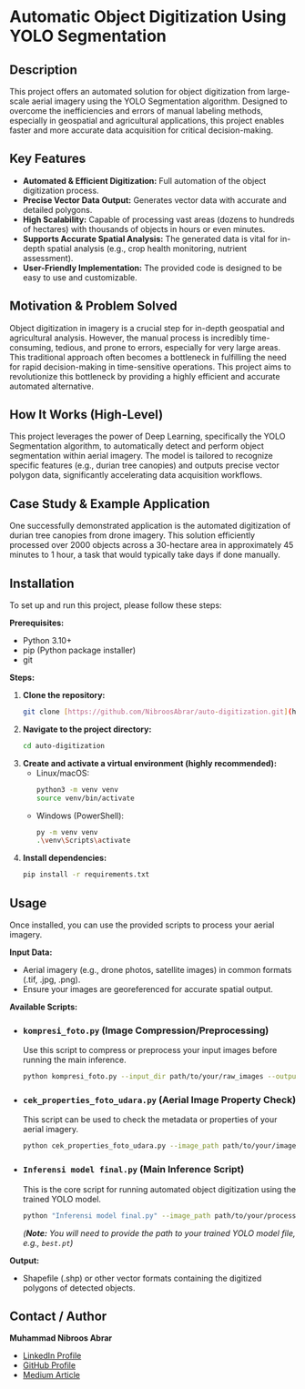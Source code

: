 # Automatic Object Digitization Using YOLO Segmentation

## Description
This project offers an automated solution for object digitization from large-scale aerial imagery using the YOLO Segmentation algorithm. Designed to overcome the inefficiencies and errors of manual labeling methods, especially in geospatial and agricultural applications, this project enables faster and more accurate data acquisition for critical decision-making.

## Key Features
* **Automated & Efficient Digitization:** Full automation of the object digitization process.
* **Precise Vector Data Output:** Generates vector data with accurate and detailed polygons.
* **High Scalability:** Capable of processing vast areas (dozens to hundreds of hectares) with thousands of objects in hours or even minutes.
* **Supports Accurate Spatial Analysis:** The generated data is vital for in-depth spatial analysis (e.g., crop health monitoring, nutrient assessment).
* **User-Friendly Implementation:** The provided code is designed to be easy to use and customizable.

## Motivation & Problem Solved
Object digitization in imagery is a crucial step for in-depth geospatial and agricultural analysis. However, the manual process is incredibly time-consuming, tedious, and prone to errors, especially for very large areas. This traditional approach often becomes a bottleneck in fulfilling the need for rapid decision-making in time-sensitive operations. This project aims to revolutionize this bottleneck by providing a highly efficient and accurate automated alternative.

## How It Works (High-Level)
This project leverages the power of Deep Learning, specifically the YOLO Segmentation algorithm, to automatically detect and perform object segmentation within aerial imagery. The model is tailored to recognize specific features (e.g., durian tree canopies) and outputs precise vector polygon data, significantly accelerating data acquisition workflows.

## Case Study & Example Application
One successfully demonstrated application is the automated digitization of durian tree canopies from drone imagery. This solution efficiently processed over 2000 objects across a 30-hectare area in approximately 45 minutes to 1 hour, a task that would typically take days if done manually.

## Installation
To set up and run this project, please follow these steps:

**Prerequisites:**
* Python 3.10+
* pip (Python package installer)
* git

**Steps:**
1.  **Clone the repository:**
    ```bash
    git clone [https://github.com/NibroosAbrar/auto-digitization.git](https://github.com/NibroosAbrar/auto-digitization.git)
    ```
2.  **Navigate to the project directory:**
    ```bash
    cd auto-digitization
    ```
3.  **Create and activate a virtual environment (highly recommended):**
    * Linux/macOS:
        ```bash
        python3 -m venv venv
        source venv/bin/activate
        ```
    * Windows (PowerShell):
        ```bash
        py -m venv venv
        .\venv\Scripts\activate
        ```
4.  **Install dependencies:**
    ```bash
    pip install -r requirements.txt
    ```
    
## Usage
Once installed, you can use the provided scripts to process your aerial imagery.

**Input Data:**
* Aerial imagery (e.g., drone photos, satellite images) in common formats (.tif, .jpg, .png).
* Ensure your images are georeferenced for accurate spatial output.

**Available Scripts:**

* ### `kompresi_foto.py` (Image Compression/Preprocessing)
    Use this script to compress or preprocess your input images before running the main inference.
    ```bash
    python kompresi_foto.py --input_dir path/to/your/raw_images --output_dir path/to/save/compressed_images
    ```

* ### `cek_properties_foto_udara.py` (Aerial Image Property Check)
    This script can be used to check the metadata or properties of your aerial imagery.
    ```bash
    python cek_properties_foto_udara.py --image_path path/to/your/image.tif
    ```

* ### `Inferensi model final.py` (Main Inference Script)
    This is the core script for running automated object digitization using the trained YOLO model.
    ```bash
    python "Inferensi model final.py" --image_path path/to/your/processed_image.tif --output_path path/to/save/output_vectors.shp --model_path path/to/your/best_yolo_model.pt
    ```
    *(**Note:** You will need to provide the path to your trained YOLO model file, e.g., `best.pt`)*

**Output:**
* Shapefile (.shp) or other vector formats containing the digitized polygons of detected objects.

## Contact / Author
**Muhammad Nibroos Abrar**
* [LinkedIn Profile](https://www.linkedin.com/in/mnibroosabrar)
* [GitHub Profile](https://github.com/NibroosAbrar)
* [Medium Article](https://medium.com/@mnibroosabrar/no-more-manual-labeling-deep-learning-transforms-spatial-digitization-in-agriculture-c9d89bf98e4f)
